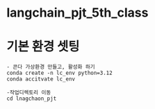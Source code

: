 # langchain_pjt_5th_class

# 기본 환경 셋팅
```
- 콘다 가상환경 만들고, 활성화 하기
conda create -n lc_env python=3.12
conda accitvate lc_env

-작업디렉토리 이동
cd lnagchaon_pjt
```
